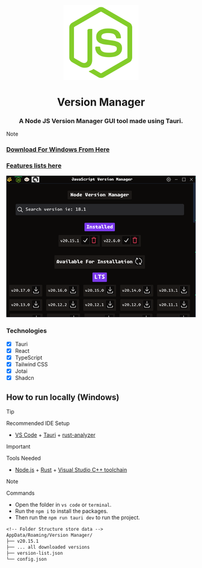 <div  align="center">
    <img src="./docs/logo.png" alt="Version Manager Logo" title="Version Manager" width="200"/>
    <h1>Version Manager</h1>
    <h3>A Node JS Version Manager GUI tool made using Tauri.</h3>
</div>

> [!NOTE]
>
> ### [Download For Windows From Here](https://github.com/Ulrich-Tonmoy/vm/releases)
>
> ### [Features lists here](./docs/v-features.md)

<div  align="center">
    <img src="./docs/vm.png" alt="Version Manager"/>
</div>

### Technologies

- [x] Tauri
- [x] React
- [x] TypeScript
- [x] Tailwind CSS
- [x] Jotai
- [x] Shadcn

## How to run locally (Windows)

> [!TIP]
> Recommended IDE Setup
>
> - [VS Code](https://code.visualstudio.com/) + [Tauri](https://marketplace.visualstudio.com/items?itemName=tauri-apps.tauri-vscode) + [rust-analyzer](https://marketplace.visualstudio.com/items?itemName=rust-lang.rust-analyzer)

> [!IMPORTANT]  
> Tools Needed
>
> - [Node.js](https://nodejs.org/en/download/) + [Rust](https://www.rust-lang.org/tools/install) + [Visual Studio C++ toolchain](https://visualstudio.microsoft.com/vs/features/cplusplus/)

> [!NOTE]  
> Commands
>
> - Open the folder in `vs code` or `terminal`.
> - Run the `npm i` to install the packages.
> - Then run the `npm run tauri dev` to run the project.

```
<!-- Folder Structure store data -->
AppData/Roaming/Version Manager/
├── v20.15.1
├── ... all downloaded versions
├── version-list.json
└── config.json
```

<!-- https://github.com/1111mp/nvm-desktop -->
